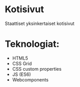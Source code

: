 # Kotisivut
Staattiset yksinkertaiset kotisivut

# Teknologiat:
- HTML5
- CSS Grid
- CSS custom properties
- JS (ES6)
- Webcomponents 